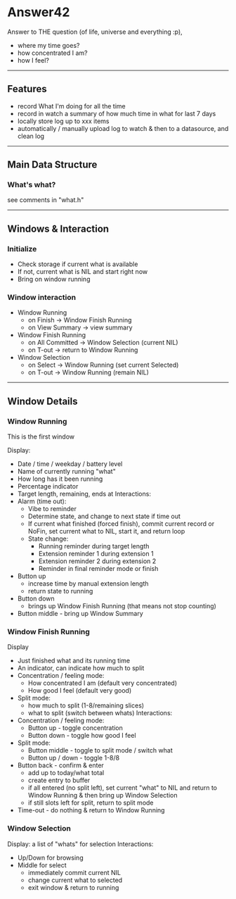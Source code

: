 # Answer42

Answer to THE question (of life, universe and everything :p), 
* where my time goes?
* how concentrated I am?
* how I feel?

----
## Features

* record What I'm doing for all the time
* record in watch a summary of how much time in what for last 7 days
* locally store log up to xxx items
* automatically / manually upload log to watch & then to a datasource, and clean log

---
## Main Data Structure

### What's what?

see comments in "what.h"

---
## Windows & Interaction
### Initialize
* Check storage if current what is available
* If not, current what is NIL and start right now
* Bring on window running
### Window interaction
* Window Running
   * on Finish -> Window Finish Running
   * on View Summary -> view summary
* Window Finish Running
   * on All Committed -> Window Selection (current NIL)
   * on T-out -> return to Window Running
* Window Selection
   * on Select -> Window Running (set current Selected)
   * on T-out -> Window Running (remain NIL)

---
## Window Details 

### Window Running

This is the first window

Display:
* Date / time / weekday / battery level
* Name of currently running "what"
* How long has it been running
* Percentage indicator
* Target length, remaining, ends at
Interactions:
* Alarm (time out): 
   * Vibe to reminder
   * Determine state, and change to next state if time out
   * If current what finished (forced finish), commit current record or NoFin, set current what to NIL, start it, and return loop
   * State change:
      * Running reminder during target length
      * Extension reminder 1 during extension 1
      * Extension reminder 2 during extension 2
      * Reminder in final reminder mode or finish
* Button up
   * increase time by manual extension length
   * return state to running
* Button down
   * brings up Window Finish Running (that means not stop counting)
* Button middle - bring up Window Summary

### Window Finish Running
Display
* Just finished what and its running time
* An indicator, can indicate how much to split
* Concentration / feeling mode:
   * How concentrated I am (default very concentrated)
   * How good I feel (default very good)
* Split mode:
   * how much to split (1-8/remaining slices)
   * what to split (switch between whats)
Interactions:
* Concentration / feeling mode:
   * Button up - toggle concentration
   * Button down - toggle how good I feel
* Split mode:
   * Button middle - toggle to split mode / switch what
   * Button up / down - toggle 1-8/8
* Button back - confirm & enter
   * add up to today/what total
   * create entry to buffer
   * if all entered (no split left), set current "what" to NIL and return to Window Running & then bring up Window Selection
   * if still slots left for split, return to split mode
* Time-out - do nothing & return to Window Running

### Window Selection

Display:  a list of "whats" for selection
Interactions:
* Up/Down for browsing
* Middle for select
   * immediately commit current NIL
   * change current what to selected
   * exit window & return to running
 
